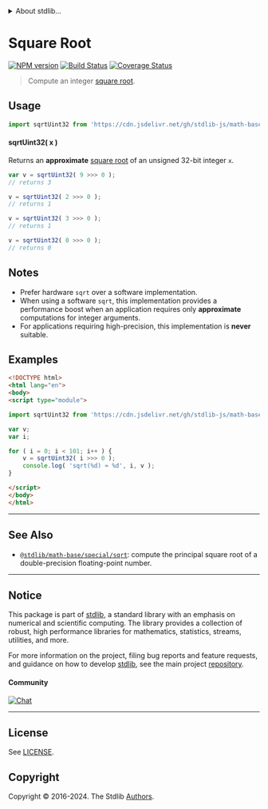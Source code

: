 <!--

@license Apache-2.0

Copyright (c) 2018 The Stdlib Authors.

Licensed under the Apache License, Version 2.0 (the "License");
you may not use this file except in compliance with the License.
You may obtain a copy of the License at

   http://www.apache.org/licenses/LICENSE-2.0

Unless required by applicable law or agreed to in writing, software
distributed under the License is distributed on an "AS IS" BASIS,
WITHOUT WARRANTIES OR CONDITIONS OF ANY KIND, either express or implied.
See the License for the specific language governing permissions and
limitations under the License.

-->


<details>
  <summary>
    About stdlib...
  </summary>
  <p>We believe in a future in which the web is a preferred environment for numerical computation. To help realize this future, we've built stdlib. stdlib is a standard library, with an emphasis on numerical and scientific computation, written in JavaScript (and C) for execution in browsers and in Node.js.</p>
  <p>The library is fully decomposable, being architected in such a way that you can swap out and mix and match APIs and functionality to cater to your exact preferences and use cases.</p>
  <p>When you use stdlib, you can be absolutely certain that you are using the most thorough, rigorous, well-written, studied, documented, tested, measured, and high-quality code out there.</p>
  <p>To join us in bringing numerical computing to the web, get started by checking us out on <a href="https://github.com/stdlib-js/stdlib">GitHub</a>, and please consider <a href="https://opencollective.com/stdlib">financially supporting stdlib</a>. We greatly appreciate your continued support!</p>
</details>

# Square Root

[![NPM version][npm-image]][npm-url] [![Build Status][test-image]][test-url] [![Coverage Status][coverage-image]][coverage-url] <!-- [![dependencies][dependencies-image]][dependencies-url] -->

> Compute an integer [square root][square-root].

<section class="intro">

</section>

<!-- /.intro -->



<section class="usage">

## Usage

```javascript
import sqrtUint32 from 'https://cdn.jsdelivr.net/gh/stdlib-js/math-base-special-fast-uint32-sqrt@v0.2.0-esm/index.mjs';
```

#### sqrtUint32( x )

Returns an **approximate** [square root][square-root] of an unsigned 32-bit integer `x`.

```javascript
var v = sqrtUint32( 9 >>> 0 );
// returns 3

v = sqrtUint32( 2 >>> 0 );
// returns 1

v = sqrtUint32( 3 >>> 0 );
// returns 1

v = sqrtUint32( 0 >>> 0 );
// returns 0
```

</section>

<!-- /.usage -->

<section class="notes">

## Notes

-   Prefer hardware `sqrt` over a software implementation.
-   When using a software `sqrt`, this implementation provides a performance boost when an application requires only **approximate** computations for integer arguments.
-   For applications requiring high-precision, this implementation is **never** suitable.

</section>

<!-- /.notes -->

<section class="examples">

## Examples

<!-- eslint no-undef: "error" -->

```html
<!DOCTYPE html>
<html lang="en">
<body>
<script type="module">

import sqrtUint32 from 'https://cdn.jsdelivr.net/gh/stdlib-js/math-base-special-fast-uint32-sqrt@v0.2.0-esm/index.mjs';

var v;
var i;

for ( i = 0; i < 101; i++ ) {
    v = sqrtUint32( i >>> 0 );
    console.log( 'sqrt(%d) ≈ %d', i, v );
}

</script>
</body>
</html>
```

</section>

<!-- /.examples -->

<!-- Section for related `stdlib` packages. Do not manually edit this section, as it is automatically populated. -->

<section class="related">

* * *

## See Also

-   <span class="package-name">[`@stdlib/math-base/special/sqrt`][@stdlib/math/base/special/sqrt]</span><span class="delimiter">: </span><span class="description">compute the principal square root of a double-precision floating-point number.</span>

</section>

<!-- /.related -->

<!-- Section for all links. Make sure to keep an empty line after the `section` element and another before the `/section` close. -->


<section class="main-repo" >

* * *

## Notice

This package is part of [stdlib][stdlib], a standard library with an emphasis on numerical and scientific computing. The library provides a collection of robust, high performance libraries for mathematics, statistics, streams, utilities, and more.

For more information on the project, filing bug reports and feature requests, and guidance on how to develop [stdlib][stdlib], see the main project [repository][stdlib].

#### Community

[![Chat][chat-image]][chat-url]

---

## License

See [LICENSE][stdlib-license].


## Copyright

Copyright &copy; 2016-2024. The Stdlib [Authors][stdlib-authors].

</section>

<!-- /.stdlib -->

<!-- Section for all links. Make sure to keep an empty line after the `section` element and another before the `/section` close. -->

<section class="links">

[npm-image]: http://img.shields.io/npm/v/@stdlib/math-base-special-fast-uint32-sqrt.svg
[npm-url]: https://npmjs.org/package/@stdlib/math-base-special-fast-uint32-sqrt

[test-image]: https://github.com/stdlib-js/math-base-special-fast-uint32-sqrt/actions/workflows/test.yml/badge.svg?branch=v0.2.0
[test-url]: https://github.com/stdlib-js/math-base-special-fast-uint32-sqrt/actions/workflows/test.yml?query=branch:v0.2.0

[coverage-image]: https://img.shields.io/codecov/c/github/stdlib-js/math-base-special-fast-uint32-sqrt/main.svg
[coverage-url]: https://codecov.io/github/stdlib-js/math-base-special-fast-uint32-sqrt?branch=main

<!--

[dependencies-image]: https://img.shields.io/david/stdlib-js/math-base-special-fast-uint32-sqrt.svg
[dependencies-url]: https://david-dm.org/stdlib-js/math-base-special-fast-uint32-sqrt/main

-->

[chat-image]: https://img.shields.io/gitter/room/stdlib-js/stdlib.svg
[chat-url]: https://app.gitter.im/#/room/#stdlib-js_stdlib:gitter.im

[stdlib]: https://github.com/stdlib-js/stdlib

[stdlib-authors]: https://github.com/stdlib-js/stdlib/graphs/contributors

[umd]: https://github.com/umdjs/umd
[es-module]: https://developer.mozilla.org/en-US/docs/Web/JavaScript/Guide/Modules

[deno-url]: https://github.com/stdlib-js/math-base-special-fast-uint32-sqrt/tree/deno
[deno-readme]: https://github.com/stdlib-js/math-base-special-fast-uint32-sqrt/blob/deno/README.md
[umd-url]: https://github.com/stdlib-js/math-base-special-fast-uint32-sqrt/tree/umd
[umd-readme]: https://github.com/stdlib-js/math-base-special-fast-uint32-sqrt/blob/umd/README.md
[esm-url]: https://github.com/stdlib-js/math-base-special-fast-uint32-sqrt/tree/esm
[esm-readme]: https://github.com/stdlib-js/math-base-special-fast-uint32-sqrt/blob/esm/README.md
[branches-url]: https://github.com/stdlib-js/math-base-special-fast-uint32-sqrt/blob/main/branches.md

[stdlib-license]: https://raw.githubusercontent.com/stdlib-js/math-base-special-fast-uint32-sqrt/main/LICENSE

[square-root]: https://en.wikipedia.org/wiki/Square_root

<!-- <related-links> -->

[@stdlib/math/base/special/sqrt]: https://github.com/stdlib-js/math-base-special-sqrt/tree/esm

<!-- </related-links> -->

</section>

<!-- /.links -->
